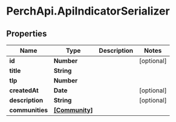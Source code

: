 # PerchApi.ApiIndicatorSerializer

## Properties
Name | Type | Description | Notes
------------ | ------------- | ------------- | -------------
**id** | **Number** |  | [optional] 
**title** | **String** |  | 
**tlp** | **Number** |  | 
**createdAt** | **Date** |  | [optional] 
**description** | **String** |  | [optional] 
**communities** | [**[Community]**](Community.md) |  | 


